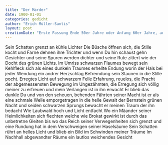 ```yaml
---
title: "Der Marder"
date: 1900-01-01
categories: gedicht
author: "Erich Müller-Santis"
layout: post
creationDate: "Erste Fassung Ende 50er Jahre oder Anfang 60er Jahre, aus Erinnerung notiert, zusammengestrichen und leicht verändert. Ende Juli Anfang August 77"
---
```

Sein Schatten grenzt an kühle Lichter
Die Büsche öffnen sich, die Stille kocht
und Farne dehnen ihre Trichter
und wenn Du hin schaust gehn Gesichter
und seine Spuren werden dichter
und seine Rute zittert wie der Docht
des grünen Lichts.
Im Umriss schwarzen Flaumes
bewegt sein Kehlfleck sich als eines dunkeln Traumes
erhellte Endung
worin der Hals bei jeder Wendung
ein andrer Herzschlag Befremdung
sein Staunen in die Stille pocht.
Erregtes Licht auf schwarzem Felle
Erfahrung, reuelos, die Pracht
der abgemessensten Bewegung
im Ungezähmten, die Erregung
sich völlig meiner zu erfreuen
und mein Verlangen ist in ihn erwacht
Er blieb
das dunkle Du und von den scheuen,
behenden Fährten seiner Macht
ist er als eine schmale Welle
emporgetragen in die helle
Gewalt der Bernstein grünen Nacht
und seiden schwarzen Sprungs bewacht
er meinen Traum der ihn bedacht
Wie Laubwald hoch und Licht entfacht
Wo ein Mäander seiner Heimlichkeiten
sich flechten welche wie Brokat
gewirkt ist durch das unbetretne Gleiten
bis wo das Reich seiner Verwegenheiten
sich grenzt und eine Rundung hat
in dem Verschweigen seiner Haselsäume
Sein Schatten rührt an helles Licht
und blieb ein Bild im Schwinden meiner Träume
Im Nachhall abgewandter Räume
ein lautlos weichendes Gesicht
